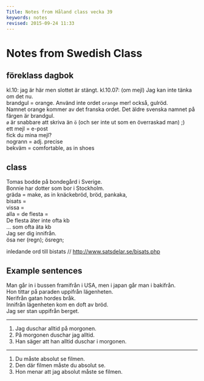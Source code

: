 ```yaml
---
Title: Notes from Håland class vecka 39
keywords: notes
revised: 2015-09-24 11:33    
---
```


Notes from Swedish Class
=================

föreklass dagbok
-----------------
kl.10: jag är här men slottet är stängt. 
kl.10.07: (om mejl) Jag kan inte tänka om det nu.  
brandgul = orange. Använd inte ordet `orange` mer! också, gulröd.  
Namnet orange kommer av det franska ordet. Det äldre svenska namnet på färgen är brandgul.  
`ø` är snabbare att skriva än `ö` (och ser inte ut som en överraskad man) ;)  
ett mejl = e-post  
fick du mina mejl?  
nogrann = adj. precise  
bekväm = comfortable, as in shoes  

class
-----------------
Tomas bodde på bondegård i Sverige.  
Bonnie har dotter som bor i Stockholm.  
gräda = make, as in knäckebröd, bröd, pankaka,   
bisats =   
vissa =   
alla = 
de flesta =   
De flesta äter inte ofta kb  
... som ofta äta kb  
Jag ser dig innifrån.  
ösa ner (regn); ösregn;  

inledande ord till bistats // <http://www.satsdelar.se/bisats.php>


Example sentences
-----------------
Man går in i bussen framifrån i USA, men i japan går man i bakifrån.  
Hon tittar på paraden uppifrån lägenheten.  
Nerifrån gatan hordes bråk.  
Innifrån lägenheten kom en doft av bröd.  
Jag ser stan uppifrån berget.  

- - -

1. Jag duschar alltid på morgonen.
2. På morgonen duschar jag alltid.
3. Han säger att han alltid duschar i morgonen.

- - -

1. Du måste absolut se filmen.
2. Den där filmen måste du absolut se.
3. Hon menar att jag absolut måste se filmen.
